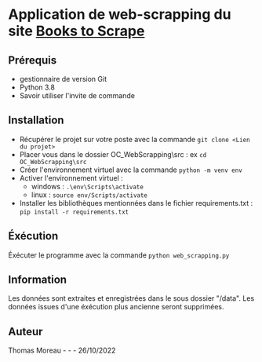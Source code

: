 # Application de web-scrapping du site [Books to Scrape](http://books.toscrape.com/index.html)

## Prérequis 
  - gestionnaire de version Git
  - Python 3.8 
  - Savoir utiliser l'invite de commande 
  
## Installation 
  - Récupérer le projet sur votre poste avec la commande `git clone <Lien du projet>`
  - Placer vous dans le dossier OC_WebScrapping\src : ex `cd OC_WebScrapping\src`
  - Créer l'environnement virtuel avec la commande `python -m venv env`
  - Activer l'environnement virtuel : 
    - windows : `.\env\Scripts\activate`
    - linux : `source env/Scripts/activate`
  - Installer les bibliothèques mentionnées dans le fichier requirements.txt : `pip install -r requirements.txt` 
 
## Éxécution
 Éxécuter le programme avec la commande `python web_scrapping.py` 
  
## Information 
Les données sont extraites et enregistrées dans le sous dossier "/data". Les données issues d'une éxécution plus ancienne seront supprimées. 

## Auteur 
Thomas Moreau - - - 26/10/2022
